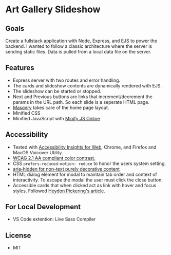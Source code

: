 # Art Gallery Slideshow

## Goals

Create a fullstack application with Node, Express, and EJS to power the backend. I wanted to follow a classic architecture where the server is sending static files. Data is pulled from a local data file on the server.

## Features

- Express server with two routes and error handling.
- The cards and slideshow contents are dynamically rendered with EJS.
- The slideshow can be started or stopped.
- Next and Previous buttons are links that increment/decrement the params in the URL path. So each slide is a seperate HTML page.
- [Masonry](https://masonry.desandro.com/) takes care of the home page layout.
- Minified CSS
- Minified JavaScript with [Minify JS Online](https://minify-js.com/)

## Accessibility

- Tested with [Accessibility Insights for Web](https://accessibilityinsights.io/), Chrome, and Firefox and MacOS Voicover Utility.
- [WCAG 2.1 AA compliant color contrast.](https://www.w3.org/TR/WCAG21/#contrast-minimum)
- CSS `prefers-reduced-motion: reduce` to honor the users system setting.
- [aria-hidden for non-text purely decorative content](https://www.w3.org/TR/WCAG21/#non-text-content)
- HTML dialog element for modal to maintain tab order and context of interactivity. To escape the modal the user must click the close button.
- Accessible cards that when clicked act as link with hover and focus styles. Followed [Heydon Pickering's article](https://inclusive-components.design/cards/).

## For Local Development

- VS Code extention: Live Sass Compiler

## License

- MIT
